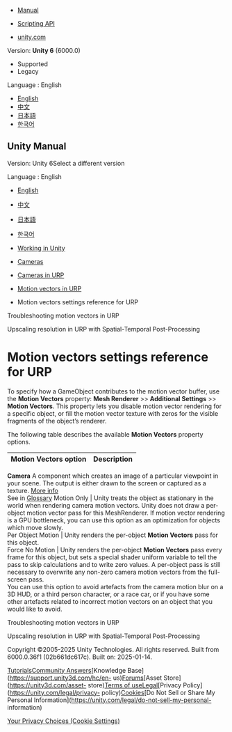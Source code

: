 [](https://docs.unity3d.com)

  * [Manual](../Manual/index.html)
  * [Scripting API](../ScriptReference/index.html)

  * [unity.com](https://unity.com/)

Version: **Unity 6** (6000.0)

  * Supported
  * Legacy

Language : English

  * [English](/Manual/urp/features/motion-vectors-reference.html)
  * [中文](/cn/current/Manual/urp/features/motion-vectors-reference.html)
  * [日本語](/ja/current/Manual/urp/features/motion-vectors-reference.html)
  * [한국어](/kr/current/Manual/urp/features/motion-vectors-reference.html)

[](https://docs.unity3d.com)

## Unity Manual

Version: Unity 6Select a different version

Language : English

  * [English](/Manual/urp/features/motion-vectors-reference.html)
  * [中文](/cn/current/Manual/urp/features/motion-vectors-reference.html)
  * [日本語](/ja/current/Manual/urp/features/motion-vectors-reference.html)
  * [한국어](/kr/current/Manual/urp/features/motion-vectors-reference.html)

  * [Working in Unity](../../working-in-unity.html)
  * [Cameras](../../Cameras.html)
  * [Cameras in URP](../../urp/urp-cameras-landing.html)
  * [Motion vectors in URP](../../urp/features/motion-vectors-landing.html)
  * Motion vectors settings reference for URP

[](../../urp/features/motion-vectors-troubleshooting.html)

Troubleshooting motion vectors in URP

[](../../urp/change-resolution-scale-urp.html)

Upscaling resolution in URP with Spatial-Temporal Post-Processing

# Motion vectors settings reference for URP

To specify how a GameObject contributes to the motion vector buffer, use the
**Motion Vectors** property: **Mesh Renderer** >> **Additional Settings** >>
**Motion Vectors**. This property lets you disable motion vector rendering for
a specific object, or fill the motion vector texture with zeros for the
visible fragments of the object’s renderer.

The following table describes the available **Motion Vectors** property
options.

**Motion Vectors** option | Description  
---|---  
**Camera** A component which creates an image of a particular viewpoint in
your scene. The output is either drawn to the screen or captured as a texture.
[More info](../../CamerasOverview.html)  
See in [Glossary](../../Glossary.html#Camera) Motion Only | Unity treats the object as stationary in the world when rendering camera motion vectors. Unity does not draw a per-object motion vector pass for this MeshRenderer. If motion vector rendering is a GPU bottleneck, you can use this option as an optimization for objects which move slowly.  
Per Object Motion | Unity renders the per-object **Motion Vectors** pass for this object.  
Force No Motion | Unity renders the per-object **Motion Vectors** pass every frame for this object, but sets a special shader uniform variable to tell the pass to skip calculations and to write zero values. A per-object pass is still necessary to overwrite any non-zero camera motion vectors from the full-screen pass.  
You can use this option to avoid artefacts from the camera motion blur on a 3D
HUD, or a third person character, or a race car, or if you have some other
artefacts related to incorrect motion vectors on an object that you would like
to avoid.  
  
[](../../urp/features/motion-vectors-troubleshooting.html)

Troubleshooting motion vectors in URP

[](../../urp/change-resolution-scale-urp.html)

Upscaling resolution in URP with Spatial-Temporal Post-Processing

Copyright ©2005-2025 Unity Technologies. All rights reserved. Built from
6000.0.36f1 (02b661dc617c). Built on: 2025-01-14.

[Tutorials](https://learn.unity.com/)[Community
Answers](https://answers.unity3d.com)[Knowledge
Base](https://support.unity3d.com/hc/en-
us)[Forums](https://forum.unity3d.com)[Asset Store](https://unity3d.com/asset-
store)[Terms of
use](https://docs.unity3d.com/Manual/TermsOfUse.html)[Legal](https://unity.com/legal)[Privacy
Policy](https://unity.com/legal/privacy-
policy)[Cookies](https://unity.com/legal/cookie-policy)[Do Not Sell or Share
My Personal Information](https://unity.com/legal/do-not-sell-my-personal-
information)

[Your Privacy Choices (Cookie Settings)](javascript:void\(0\);)

